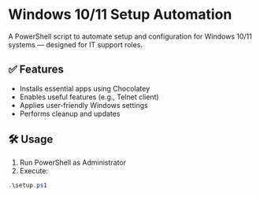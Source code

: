 # Windows 10/11 Setup Automation

A PowerShell script to automate setup and configuration for Windows 10/11 systems — designed for IT support roles.

## ✅ Features

- Installs essential apps using Chocolatey
- Enables useful features (e.g., Telnet client)
- Applies user-friendly Windows settings
- Performs cleanup and updates

## 🛠 Usage

1. Run PowerShell as Administrator
2. Execute:
```powershell
.\setup.ps1
